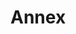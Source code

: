 # Annex
<!--
We are upgrading to SHIP-HATS 2.0 to a modern and updated CI/CD Platform on Software-as-a-Service (SaaS) offering a more seamless experience for Agencies to implement an end-to-end CI/CD solution.  

**Topics**
- [Timelines](#timelines)
- [Pricing](#pricing)
- [Staggered Migration](#staggered-migration)
- [Summary](#summary)

## Timelines

We have completed evaluating SaaS CI/CD tools based on various factors (such as product offering, migration effort, feature roadmap, and SaaS hosting in Singapore) and procurement process is in progress. We are on track to offer SHIP-HATS 2.0 for pilots in this Q1' FY22. 

Support for SHIP-HATS 1.0 will continue for **at least 1 year** from the roll out of SHIP-HATS 2.0 for all users. 

## Pricing
For all planning purposes, you can refer to Standard Pricing. We will announce the details on the new subscription prices before Q2’ FY22. Be assured that we will buffer sufficient time to seek any pricing approvals necessary for the transition.  


## Staggered Migration

We want our users to have minimal disruptions. Therefore, we are taking a careful approach of doing several pilots in Q1' FY22 to shape the migration strategy. We will then test the same on GovTech GDS customers on SHIP-HATS in Q2' FY22 and further fine tune.  

In Q3' FY22, we will be inviting Agencies to start migrations. We recommend to pilot with Lower-Risk-Systems and then scale to others and agencies. 
 

## Summary

| **Timeline** | **Key Milestone** | **Status** |
| --- | --- | --- |
| Q4' FY21 | Complete evaluation of SaaS CI/CD tools  | Complete. <br> Procurement is in progress. |
| Q1' FY22 | Complete procurement<br>Release pricing<br>Pilots and Testing<br>SHIP-HATS 2.0. Roadshow | On Track |  
| Q2' FY22 | Roll-out of SaaS based SHIP-HATS 2.0 for new users<br>Migrate GovTech GDS teams on SHIP-HATS 2.0 | To be started |  
| Q3' FY22 | Staggered migration of current users from Agencies | To be started |  
-->
